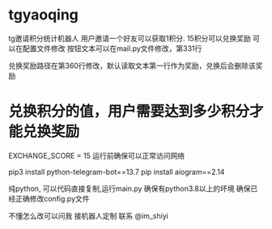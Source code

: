 # tgyaoqing
tg邀请积分统计机器人
用户邀请一个好友可以获取1积分.
15积分可以兑换奖励
可以在配置文件修改
按钮文本可以在mail.py文件修改，第331行

兑换奖励路径在第360行修改，默认读取文本第一行作为奖励，兑换后会删除该奖励

# 兑换积分的值，用户需要达到多少积分才能兑换奖励
EXCHANGE_SCORE = 15
运行前确保可以正常访问网络


pip3 install python-telegram-bot==13.7
pip install aiogram==2.14

纯python, 可以代码直接复制,运行main.py
确保有python3.8以上的坏境
确保已经正确修改config.py文件

不懂怎么改可以问我
接机器人定制 联系 @im_shiyi
